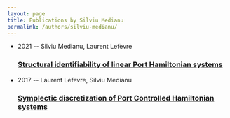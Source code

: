 ```yaml
---
layout: page
title: Publications by Silviu Medianu
permalink: /authors/silviu-medianu/
---
```


<ul class="post-list">
<li><span class='post-meta'>2021 -- Silviu Medianu, Laurent Lefèvre</span><h3><a class='post-link' href='../../structural-identifiability-of-linear-port-hamiltonian-systems'>Structural identifiability of linear Port Hamiltonian systems</a></h3></li>
<li><span class='post-meta'>2017 -- Laurent Lefevre, Silviu Medianu</span><h3><a class='post-link' href='../../symplectic-discretization-of-port-controlled-hamiltonian-systems'>Symplectic discretization of Port Controlled Hamiltonian systems</a></h3></li>

</ul>
